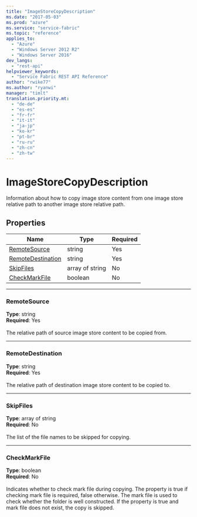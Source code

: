 ```yaml
---
title: "ImageStoreCopyDescription"
ms.date: "2017-05-03"
ms.prod: "azure"
ms.service: "service-fabric"
ms.topic: "reference"
applies_to: 
  - "Azure"
  - "Windows Server 2012 R2"
  - "Windows Server 2016"
dev_langs: 
  - "rest-api"
helpviewer_keywords: 
  - "Service Fabric REST API Reference"
author: "rwike77"
ms.author: "ryanwi"
manager: "timlt"
translation.priority.mt: 
  - "de-de"
  - "es-es"
  - "fr-fr"
  - "it-it"
  - "ja-jp"
  - "ko-kr"
  - "pt-br"
  - "ru-ru"
  - "zh-cn"
  - "zh-tw"
---
```

# ImageStoreCopyDescription

Information about how to copy image store content from one image store relative path to another image store relative path.

## Properties
| Name | Type | Required |
| --- | --- | --- |
| [RemoteSource](#remotesource) | string | Yes |
| [RemoteDestination](#remotedestination) | string | Yes |
| [SkipFiles](#skipfiles) | array of string | No |
| [CheckMarkFile](#checkmarkfile) | boolean | No |

____
### RemoteSource
__Type__: string <br/>
__Required__: Yes<br/>
<br/>
The relative path of source image store content to be copied from.

____
### RemoteDestination
__Type__: string <br/>
__Required__: Yes<br/>
<br/>
The relative path of destination image store content to be copied to.

____
### SkipFiles
__Type__: array of string <br/>
__Required__: No<br/>
<br/>
The list of the file names to be skipped for copying.

____
### CheckMarkFile
__Type__: boolean <br/>
__Required__: No<br/>
<br/>
Indicates whether to check mark file during copying. The property is true if checking mark file is required, false otherwise. The mark file is used to check whether the folder is well constructed. If the property is true and mark file does not exist, the copy is skipped.
